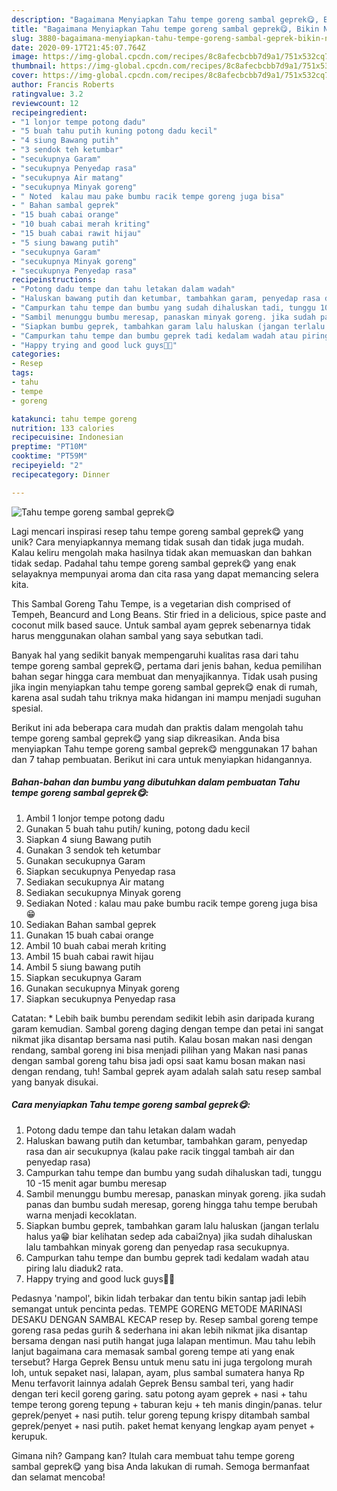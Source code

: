 ```yaml
---
description: "Bagaimana Menyiapkan Tahu tempe goreng sambal geprek😋, Bikin Ngiler"
title: "Bagaimana Menyiapkan Tahu tempe goreng sambal geprek😋, Bikin Ngiler"
slug: 3880-bagaimana-menyiapkan-tahu-tempe-goreng-sambal-geprek-bikin-ngiler
date: 2020-09-17T21:45:07.764Z
image: https://img-global.cpcdn.com/recipes/8c8afecbcbb7d9a1/751x532cq70/tahu-tempe-goreng-sambal-geprek😋-foto-resep-utama.jpg
thumbnail: https://img-global.cpcdn.com/recipes/8c8afecbcbb7d9a1/751x532cq70/tahu-tempe-goreng-sambal-geprek😋-foto-resep-utama.jpg
cover: https://img-global.cpcdn.com/recipes/8c8afecbcbb7d9a1/751x532cq70/tahu-tempe-goreng-sambal-geprek😋-foto-resep-utama.jpg
author: Francis Roberts
ratingvalue: 3.2
reviewcount: 12
recipeingredient:
- "1 lonjor tempe potong dadu"
- "5 buah tahu putih kuning potong dadu kecil"
- "4 siung Bawang putih"
- "3 sendok teh ketumbar"
- "secukupnya Garam"
- "secukupnya Penyedap rasa"
- "secukupnya Air matang"
- "secukupnya Minyak goreng"
- " Noted  kalau mau pake bumbu racik tempe goreng juga bisa"
- " Bahan sambal geprek"
- "15 buah cabai orange"
- "10 buah cabai merah kriting"
- "15 buah cabai rawit hijau"
- "5 siung bawang putih"
- "secukupnya Garam"
- "secukupnya Minyak goreng"
- "secukupnya Penyedap rasa"
recipeinstructions:
- "Potong dadu tempe dan tahu letakan dalam wadah"
- "Haluskan bawang putih dan ketumbar, tambahkan garam, penyedap rasa dan air secukupnya (kalau pake racik tinggal tambah air dan penyedap rasa)"
- "Campurkan tahu tempe dan bumbu yang sudah dihaluskan tadi, tunggu 10 -15 menit agar bumbu meresap"
- "Sambil menunggu bumbu meresap, panaskan minyak goreng. jika sudah panas dan bumbu sudah meresap, goreng hingga tahu tempe berubah warna menjadi kecoklatan."
- "Siapkan bumbu geprek, tambahkan garam lalu haluskan (jangan terlalu halus ya😁 biar kelihatan sedep ada cabai2nya) jika sudah dihaluskan lalu tambahkan minyak goreng dan penyedap rasa secukupnya."
- "Campurkan tahu tempe dan bumbu geprek tadi kedalam wadah atau piring lalu diaduk2 rata."
- "Happy trying and good luck guys🤗😘"
categories:
- Resep
tags:
- tahu
- tempe
- goreng

katakunci: tahu tempe goreng 
nutrition: 133 calories
recipecuisine: Indonesian
preptime: "PT10M"
cooktime: "PT59M"
recipeyield: "2"
recipecategory: Dinner

---
```



![Tahu tempe goreng sambal geprek😋](https://img-global.cpcdn.com/recipes/8c8afecbcbb7d9a1/751x532cq70/tahu-tempe-goreng-sambal-geprek😋-foto-resep-utama.jpg)

Lagi mencari inspirasi resep tahu tempe goreng sambal geprek😋 yang unik? Cara menyiapkannya memang tidak susah dan tidak juga mudah. Kalau keliru mengolah maka hasilnya tidak akan memuaskan dan bahkan tidak sedap. Padahal tahu tempe goreng sambal geprek😋 yang enak selayaknya mempunyai aroma dan cita rasa yang dapat memancing selera kita.

This Sambal Goreng Tahu Tempe, is a vegetarian dish comprised of Tempeh, Beancurd and Long Beans. Stir fried in a delicious, spice paste and coconut milk based sauce. Untuk sambal ayam geprek sebenarnya tidak harus menggunakan olahan sambal yang saya sebutkan tadi.

Banyak hal yang sedikit banyak mempengaruhi kualitas rasa dari tahu tempe goreng sambal geprek😋, pertama dari jenis bahan, kedua pemilihan bahan segar hingga cara membuat dan menyajikannya. Tidak usah pusing jika ingin menyiapkan tahu tempe goreng sambal geprek😋 enak di rumah, karena asal sudah tahu triknya maka hidangan ini mampu menjadi suguhan spesial.


Berikut ini ada beberapa cara mudah dan praktis dalam mengolah tahu tempe goreng sambal geprek😋 yang siap dikreasikan. Anda bisa menyiapkan Tahu tempe goreng sambal geprek😋 menggunakan 17 bahan dan 7 tahap pembuatan. Berikut ini cara untuk menyiapkan hidangannya.

<!--inarticleads1-->

##### Bahan-bahan dan bumbu yang dibutuhkan dalam pembuatan Tahu tempe goreng sambal geprek😋:

1. Ambil 1 lonjor tempe potong dadu
1. Gunakan 5 buah tahu putih/ kuning, potong dadu kecil
1. Siapkan 4 siung Bawang putih
1. Gunakan 3 sendok teh ketumbar
1. Gunakan secukupnya Garam
1. Siapkan secukupnya Penyedap rasa
1. Sediakan secukupnya Air matang
1. Sediakan secukupnya Minyak goreng
1. Sediakan  Noted : kalau mau pake bumbu racik tempe goreng juga bisa😁
1. Sediakan  Bahan sambal geprek
1. Gunakan 15 buah cabai orange
1. Ambil 10 buah cabai merah kriting
1. Ambil 15 buah cabai rawit hijau
1. Ambil 5 siung bawang putih
1. Siapkan secukupnya Garam
1. Gunakan secukupnya Minyak goreng
1. Siapkan secukupnya Penyedap rasa


Catatan: * Lebih baik bumbu perendam sedikit lebih asin daripada kurang garam kemudian. Sambal goreng daging dengan tempe dan petai ini sangat nikmat jika disantap bersama nasi putih. Kalau bosan makan nasi dengan rendang, sambal goreng ini bisa menjadi pilihan yang Makan nasi panas dengan sambal goreng tahu bisa jadi opsi saat kamu bosan makan nasi dengan rendang, tuh! Sambal geprek ayam adalah salah satu resep sambal yang banyak disukai. 

<!--inarticleads2-->

##### Cara menyiapkan Tahu tempe goreng sambal geprek😋:

1. Potong dadu tempe dan tahu letakan dalam wadah
1. Haluskan bawang putih dan ketumbar, tambahkan garam, penyedap rasa dan air secukupnya (kalau pake racik tinggal tambah air dan penyedap rasa)
1. Campurkan tahu tempe dan bumbu yang sudah dihaluskan tadi, tunggu 10 -15 menit agar bumbu meresap
1. Sambil menunggu bumbu meresap, panaskan minyak goreng. jika sudah panas dan bumbu sudah meresap, goreng hingga tahu tempe berubah warna menjadi kecoklatan.
1. Siapkan bumbu geprek, tambahkan garam lalu haluskan (jangan terlalu halus ya😁 biar kelihatan sedep ada cabai2nya) jika sudah dihaluskan lalu tambahkan minyak goreng dan penyedap rasa secukupnya.
1. Campurkan tahu tempe dan bumbu geprek tadi kedalam wadah atau piring lalu diaduk2 rata.
1. Happy trying and good luck guys🤗😘


Pedasnya &#39;nampol&#39;, bikin lidah terbakar dan tentu bikin santap jadi lebih semangat untuk pencinta pedas. TEMPE GORENG METODE MARINASI DESAKU DENGAN SAMBAL KECAP resep by. Resep sambal goreng tempe goreng rasa pedas gurih &amp; sederhana ini akan lebih nikmat jika disantap bersama dengan nasi putih hangat juga lalapan mentimun. Mau tahu lebih lanjut bagaimana cara memasak sambal goreng tempe ati yang enak tersebut? Harga Geprek Bensu untuk menu satu ini juga tergolong murah loh, untuk sepaket nasi, lalapan, ayam, plus sambal sumatera hanya Rp Menu terfavorit lainnya adalah Geprek Bensu sambal teri, yang hadir dengan teri kecil goreng garing. satu potong ayam geprek + nasi + tahu tempe terong goreng tepung + taburan keju + teh manis dingin/panas. telur geprek/penyet + nasi putih. telur goreng tepung krispy ditambah sambal geprek/penyet + nasi putih. paket hemat kenyang lengkap ayam penyet + kerupuk. 

Gimana nih? Gampang kan? Itulah cara membuat tahu tempe goreng sambal geprek😋 yang bisa Anda lakukan di rumah. Semoga bermanfaat dan selamat mencoba!
